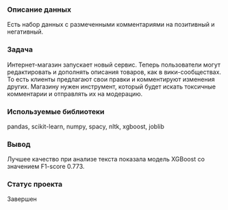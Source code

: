### Описание данных
Есть набор данных с размеченными комментариями на позитивный и негативный. 

### Задача
Интернет-магазин запускает новый сервис. Теперь пользователи могут редактировать и дополнять описания товаров, как в вики-сообществах. То есть клиенты предлагают свои правки и комментируют изменения других. Магазину нужен инструмент, который будет искать токсичные комментарии и отправлять их на модерацию.

### Используемые библиотеки
pandas, scikit-learn, numpy, spacy, nltk, xgboost, joblib

### Вывод
Лучшее качество при анализе текста показала модель XGBoost со значением F1-score 0.773.

### Статус проекта
Завершен
